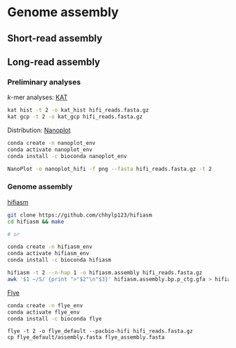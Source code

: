 # Genome assembly

## Short-read assembly

## Long-read assembly

### Preliminary analyses 

*k*-mer analyses: [KAT](https://github.com/TGAC/KAT)
```sh
kat hist -t 2 -o kat_hist hifi_reads.fasta.gz
kat gcp -t 2 -o kat_gcp hifi_reads.fasta.gz
```

Distribution: [Nanoplot](https://github.com/wdecoster/NanoPlot)
```sh
conda create -n nanoplot_env 
conda activate nanoplot_env 
conda install -c bioconda nanoplot_env
```
```sh
NanoPlot -o nanoplot_hifi -f png --fasta hifi_reads.fasta.gz -t 2
```

### Genome assembly

[hifiasm](https://github.com/chhylp123/hifiasm)
```sh
git clone https://github.com/chhylp123/hifiasm
cd hifiasm && make

# or

conda create -n hifiasm_env 
conda activate hifiasm_env
conda install -c bioconda hifiasm
```
```sh
hifiasm -t 2 --n-hap 1 -o hifiasm.assembly hifi_reads.fasta.gz
awk '$1 ~/S/ {print ">"$2"\n"$3}' hifiasm.assembly.bp.p_ctg.gfa > hifiasm.assembly.fasta
```

[Flye](https://github.com/fenderglass/Flye) 
```sh
conda create -n flye_env
conda activate flye_env
conda install -c bioconda flye
```
```
flye -t 2 -o flye_default --pacbio-hifi hifi_reads.fasta.gz 
cp flye_default/assembly.fasta flye_assembly.fasta
```
